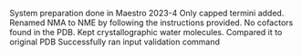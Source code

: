 System preparation done in Maestro 2023-4
Only capped termini added.
Renamed NMA to NME by following the instructions provided.
No cofactors found in the PDB. Kept crystallographic water molecules.
Compared it to original PDB
Successfully ran input validation command

